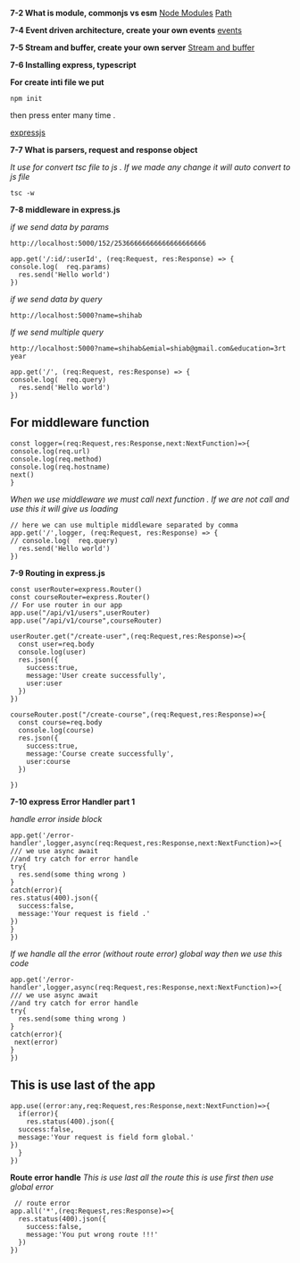 **7-2 What is module, commonjs vs esm**
[Node Modules](https://www.freecodecamp.org/news/what-are-node-modules/)
[Path](https://nodejs.org/dist/latest-v20.x/docs/api/path.html)


**7-4 Event driven architecture, create your own events**
[events](https://nodejs.org/dist/latest-v20.x/docs/api/events.html)

**7-5 Stream and buffer, create your own server**
[Stream and buffer](https://www.freecodecamp.org/news/do-you-want-a-better-understanding-of-buffer-in-node-js-check-this-out-2e29de2968e8/)

**7-6 Installing express, typescript**

**For create inti file we put**
```
npm init
```
then press enter many time .


[expressjs](https://expressjs.com/en/starter/installing.html)


**7-7 What is parsers, request and response object**

*It use for convert tsc file to js . If we made any change it will auto convert to js file*
```
tsc -w
```

**7-8 middleware in express.js**

*if we send data by params*
```
http://localhost:5000/152/25366666666666666666666
```

```
app.get('/:id/:userId', (req:Request, res:Response) => {
console.log(  req.params)
  res.send('Hello world')
})
```
*if we send data by query*

```
http://localhost:5000?name=shihab
```
*If we send multiple query*
```
http://localhost:5000?name=shihab&emial=shiab@gmail.com&education=3rt year
```
```
app.get('/', (req:Request, res:Response) => {
console.log(  req.query)
  res.send('Hello world')
})
```


## For middleware function 

```
const logger=(req:Request,res:Response,next:NextFunction)=>{
console.log(req.url)
console.log(req.method)
console.log(req.hostname)
next()
}
```
*When we use middleware we must call next function . If we are not call and use this it will give us loading*

```
// here we can use multiple middleware separated by comma
app.get('/',logger, (req:Request, res:Response) => {
// console.log(  req.query)
  res.send('Hello world')
})
```


**7-9 Routing in express.js**


```
const userRouter=express.Router()
const courseRouter=express.Router()
// For use router in our app
app.use("/api/v1/users",userRouter)
app.use("/api/v1/course",courseRouter)

userRouter.get("/create-user",(req:Request,res:Response)=>{
  const user=req.body
  console.log(user)
  res.json({
    success:true,
    message:'User create successfully',
    user:user
  })
})

courseRouter.post("/create-course",(req:Request,res:Response)=>{
  const course=req.body
  console.log(course)
  res.json({
    success:true,
    message:'Course create successfully',
    user:course
  })

})
```


**7-10 express Error Handler part 1**

*handle error inside block*
```
app.get('/error-handler',logger,async(req:Request,res:Response,next:NextFunction)=>{
/// we use async await 
//and try catch for error handle
try{
  res.send(some thing wrong )  
}
catch(error){
res.status(400).json({
  success:false,
  message:'Your request is field .'
})
}
})
```


*If we handle all the error (without route error) global way then we use this code*

```
app.get('/error-handler',logger,async(req:Request,res:Response,next:NextFunction)=>{
/// we use async await 
//and try catch for error handle
try{
  res.send(some thing wrong )  
}
catch(error){
 next(error)
}
})
```

## This is use last of the app 
```
app.use((error:any,req:Request,res:Response,next:NextFunction)=>{
  if(error){
    res.status(400).json({
  success:false,
  message:'Your request is field form global.'
})
  }
})
```


**Route error handle**
*This is use last all the route*
*this is use first then use global error*
```
 // route error
app.all('*',(req:Request,res:Response)=>{
  res.status(400).json({
    success:false,
    message:'You put wrong route !!!'
  })
})
```